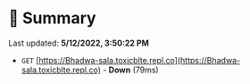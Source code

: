 # 📖 Summary
Last updated: **5/12/2022, 3:50:22 PM**

- `GET` [https://Bhadwa-sala.toxicblte.repl.co](https://Bhadwa-sala.toxicblte.repl.co) - **Down** (79ms)
